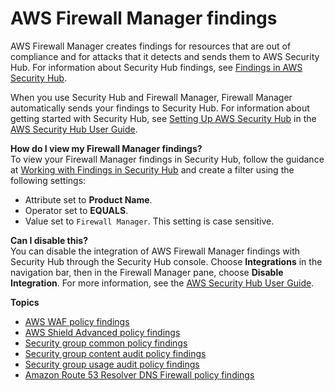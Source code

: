 # AWS Firewall Manager findings<a name="fms-findings"></a>

AWS Firewall Manager creates findings for resources that are out of compliance and for attacks that it detects and sends them to AWS Security Hub\. For information about Security Hub findings, see [Findings in AWS Security Hub](https://docs.aws.amazon.com/securityhub/latest/userguide/securityhub-findings.html)\.

When you use Security Hub and Firewall Manager, Firewall Manager automatically sends your findings to Security Hub\. For information about getting started with Security Hub, see [Setting Up AWS Security Hub](https://docs.aws.amazon.com/securityhub/latest/userguide/securityhub-settingup.html) in the [AWS Security Hub User Guide](https://docs.aws.amazon.com/securityhub/latest/userguide/what-is-securityhub.html)\.

**How do I view my Firewall Manager findings?**  
To view your Firewall Manager findings in Security Hub, follow the guidance at [Working with Findings in Security Hub](https://docs.aws.amazon.com/securityhub/latest/userguide/securityhub-findings.html#securityhub-managing-findings) and create a filter using the following settings: 
+ Attribute set to **Product Name**\.
+ Operator set to **EQUALS**\.
+ Value set to `Firewall Manager`\. This setting is case sensitive\.

**Can I disable this?**  
You can disable the integration of AWS Firewall Manager findings with Security Hub through the Security Hub console\. Choose **Integrations** in the navigation bar, then in the Firewall Manager pane, choose **Disable Integration**\. For more information, see the [AWS Security Hub User Guide](https://docs.aws.amazon.com/securityhub/latest/userguide/what-is-securityhub.html)\.

**Topics**
+ [AWS WAF policy findings](waf-policy-findings.md)
+ [AWS Shield Advanced policy findings](shield-policy-findings.md)
+ [Security group common policy findings](security-group-common-policy-findings.md)
+ [Security group content audit policy findings](security-group-content-audit-policy-findings.md)
+ [Security group usage audit policy findings](security-group-usage-audit-policy-findings.md)
+ [Amazon Route 53 Resolver DNS Firewall policy findings](dns-firewall-policy-findings.md)